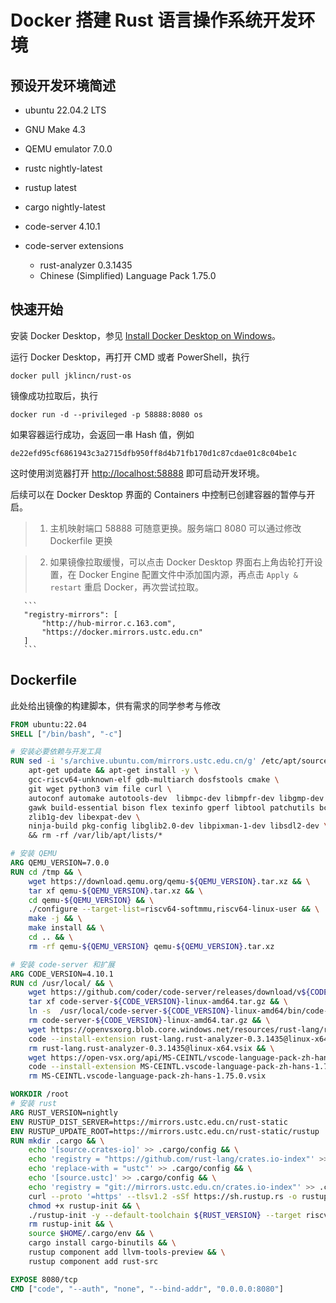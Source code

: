 # Docker 搭建 Rust 语言操作系统开发环境

## 预设开发环境简述

- ubuntu 22.04.2 LTS
- GNU Make 4.3
- QEMU emulator 7.0.0
- rustc nightly-latest
- rustup latest
- cargo nightly-latest
- code-server 4.10.1
- code-server extensions

     - rust-analyzer 0.3.1435
     - Chinese (Simplified) Language Pack 1.75.0

## 快速开始

安装 Docker Desktop，参见 [Install Docker Desktop on Windows](https://docs.docker.com/desktop/install/windows-install/)。

运行 Docker Desktop，再打开 CMD 或者 PowerShell，执行

```
docker pull jklincn/rust-os
```

镜像成功拉取后，执行

```
docker run -d --privileged -p 58888:8080 os
```

如果容器运行成功，会返回一串 Hash 值，例如

```
de22efd95cf6861943c3a2715dfb950ff8d4b71fb170d1c87cdae01c8c04be1c
```

这时使用浏览器打开 [http://localhost:58888](http://localhost:58888) 即可启动开发环境。

后续可以在 Docker Desktop 界面的 Containers 中控制已创建容器的暂停与开启。

>1. 主机映射端口 58888 可随意更换。服务端口 8080 可以通过修改 Dockerfile 更换

>2. 如果镜像拉取缓慢，可以点击 Docker Desktop 界面右上角齿轮打开设置，在 Docker Engine 配置文件中添加国内源，再点击 `Apply & restart` 重启 Docker，再次尝试拉取。
>
       ```
       "registry-mirrors": [
           "http://hub-mirror.c.163.com",
           "https://docker.mirrors.ustc.edu.cn"
       ]
       ```

## Dockerfile

此处给出镜像的构建脚本，供有需求的同学参考与修改

```dockerfile
FROM ubuntu:22.04
SHELL ["/bin/bash", "-c"]

# 安装必要依赖与开发工具
RUN sed -i 's/archive.ubuntu.com/mirrors.ustc.edu.cn/g' /etc/apt/sources.list && \
    apt-get update && apt-get install -y \
    gcc-riscv64-unknown-elf gdb-multiarch dosfstools cmake \
    git wget python3 vim file curl \
    autoconf automake autotools-dev  libmpc-dev libmpfr-dev libgmp-dev \
    gawk build-essential bison flex texinfo gperf libtool patchutils bc \
    zlib1g-dev libexpat-dev \
    ninja-build pkg-config libglib2.0-dev libpixman-1-dev libsdl2-dev \ 
    && rm -rf /var/lib/apt/lists/*

# 安装 QEMU
ARG QEMU_VERSION=7.0.0
RUN cd /tmp && \
    wget https://download.qemu.org/qemu-${QEMU_VERSION}.tar.xz && \
    tar xf qemu-${QEMU_VERSION}.tar.xz && \
    cd qemu-${QEMU_VERSION} && \
    ./configure --target-list=riscv64-softmmu,riscv64-linux-user && \
    make -j && \
    make install && \
    cd .. && \
    rm -rf qemu-${QEMU_VERSION} qemu-${QEMU_VERSION}.tar.xz

# 安装 code-server 和扩展
ARG CODE_VERSION=4.10.1
RUN cd /usr/local/ && \
    wget https://github.com/coder/code-server/releases/download/v${CODE_VERSION}/code-server-${CODE_VERSION}-linux-amd64.tar.gz && \
    tar xf code-server-${CODE_VERSION}-linux-amd64.tar.gz && \
    ln -s  /usr/local/code-server-${CODE_VERSION}-linux-amd64/bin/code-server /usr/bin/code && \
    rm code-server-${CODE_VERSION}-linux-amd64.tar.gz && \
    wget https://openvsxorg.blob.core.windows.net/resources/rust-lang/rust-analyzer/linux-x64/0.3.1435/rust-lang.rust-analyzer-0.3.1435@linux-x64.vsix && \
    code --install-extension rust-lang.rust-analyzer-0.3.1435@linux-x64.vsix && \
    rm rust-lang.rust-analyzer-0.3.1435@linux-x64.vsix && \
    wget https://open-vsx.org/api/MS-CEINTL/vscode-language-pack-zh-hans/1.75.0/file/MS-CEINTL.vscode-language-pack-zh-hans-1.75.0.vsix && \
    code --install-extension MS-CEINTL.vscode-language-pack-zh-hans-1.75.0.vsix && \
    rm MS-CEINTL.vscode-language-pack-zh-hans-1.75.0.vsix

WORKDIR /root
# 安装 rust
ARG RUST_VERSION=nightly
ENV RUSTUP_DIST_SERVER=https://mirrors.ustc.edu.cn/rust-static
ENV RUSTUP_UPDATE_ROOT=https://mirrors.ustc.edu.cn/rust-static/rustup
RUN mkdir .cargo && \
    echo '[source.crates-io]' >> .cargo/config && \
    echo 'registry = "https://github.com/rust-lang/crates.io-index"' >> .cargo/config && \
    echo 'replace-with = "ustc"' >> .cargo/config && \
    echo '[source.ustc]' >> .cargo/config && \
    echo 'registry = "git://mirrors.ustc.edu.cn/crates.io-index"' >> .cargo/config && \
    curl --proto '=https' --tlsv1.2 -sSf https://sh.rustup.rs -o rustup-init && \
    chmod +x rustup-init && \
    ./rustup-init -y --default-toolchain ${RUST_VERSION} --target riscv64imac-unknown-none-elf && \
    rm rustup-init && \
    source $HOME/.cargo/env && \
    cargo install cargo-binutils && \
    rustup component add llvm-tools-preview && \
    rustup component add rust-src

EXPOSE 8080/tcp
CMD ["code", "--auth", "none", "--bind-addr", "0.0.0.0:8080"]
```
